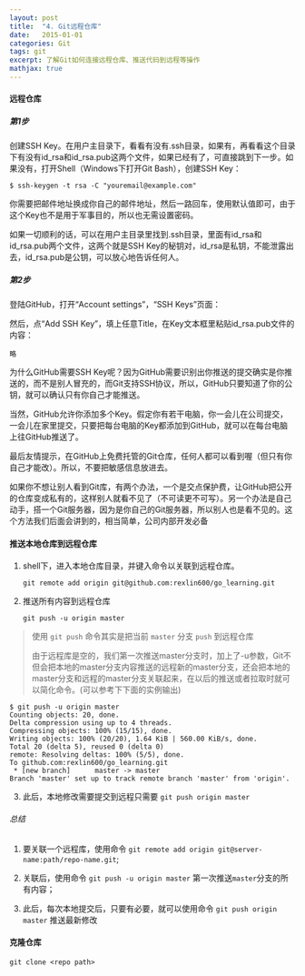 ```yaml
---
layout: post
title:  "4. Git远程仓库"
date:   2015-01-01
categories: Git
tags: git
excerpt: 了解Git如何连接远程仓库、推送代码到远程等操作
mathjax: true
---
```


#### 远程仓库

##### 第1步

创建SSH Key。在用户主目录下，看看有没有.ssh目录，如果有，再看看这个目录下有没有id_rsa和id_rsa.pub这两个文件，如果已经有了，可直接跳到下一步。如果没有，打开Shell（Windows下打开Git Bash），创建SSH Key：

`$ ssh-keygen -t rsa -C "youremail@example.com"`

你需要把邮件地址换成你自己的邮件地址，然后一路回车，使用默认值即可，由于这个Key也不是用于军事目的，所以也无需设置密码。

如果一切顺利的话，可以在用户主目录里找到.ssh目录，里面有id_rsa和id_rsa.pub两个文件，这两个就是SSH Key的秘钥对，id_rsa是私钥，不能泄露出去，id_rsa.pub是公钥，可以放心地告诉任何人。


##### 第2步

登陆GitHub，打开“Account settings”，“SSH Keys”页面：

然后，点“Add SSH Key”，填上任意Title，在Key文本框里粘贴id_rsa.pub文件的内容：

`略`

为什么GitHub需要SSH Key呢？因为GitHub需要识别出你推送的提交确实是你推送的，而不是别人冒充的，而Git支持SSH协议，所以，GitHub只要知道了你的公钥，就可以确认只有你自己才能推送。

当然，GitHub允许你添加多个Key。假定你有若干电脑，你一会儿在公司提交，一会儿在家里提交，只要把每台电脑的Key都添加到GitHub，就可以在每台电脑上往GitHub推送了。

最后友情提示，在GitHub上免费托管的Git仓库，任何人都可以看到喔（但只有你自己才能改）。所以，不要把敏感信息放进去。

如果你不想让别人看到Git库，有两个办法，一个是交点保护费，让GitHub把公开的仓库变成私有的，这样别人就看不见了（不可读更不可写）。另一个办法是自己动手，搭一个Git服务器，因为是你自己的Git服务器，所以别人也是看不见的。这个方法我们后面会讲到的，相当简单，公司内部开发必备

#### 推送本地仓库到远程仓库

1. shell下，进入本地仓库目录，并键入命令以关联到远程仓库。

    `git remote add origin git@github.com:rexlin600/go_learning.git`
    
2. 推送所有内容到远程仓库
    
    `git push -u origin master`

> 使用 `git push` 命令其实是把当前 `master` 分支 `push` 到远程仓库
> 
> 由于远程库是空的，我们第一次推送master分支时，加上了-u参数，Git不但会把本地的master分支内容推送的远程新的master分支，还会把本地的master分支和远程的master分支关联起来，在以后的推送或者拉取时就可以简化命令。(可以参考下下面的实例输出)

```
$ git push -u origin master
Counting objects: 20, done.
Delta compression using up to 4 threads.
Compressing objects: 100% (15/15), done.
Writing objects: 100% (20/20), 1.64 KiB | 560.00 KiB/s, done.
Total 20 (delta 5), reused 0 (delta 0)
remote: Resolving deltas: 100% (5/5), done.
To github.com:rexlin600/go_learning.git
 * [new branch]      master -> master
Branch 'master' set up to track remote branch 'master' from 'origin'.
```

3. 此后，本地修改需要提交到远程只需要 `git push origin master`

###### 总结

1. 要关联一个远程库，使用命令 `git remote add origin git@server-name:path/repo-name.git`;

2. 关联后，使用命令 `git push -u origin master` 第一次推送`master`分支的所有内容；

3. 此后，每次本地提交后，只要有必要，就可以使用命令 `git push origin master` 推送最新修改

#### 克隆仓库

`git clone <repo path>`

